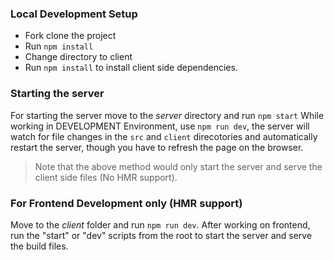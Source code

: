 ### Local Development Setup
- Fork clone the project
- Run `npm install `
- Change directory to client
- Run `npm install` to install client side dependencies.

### Starting the server
For starting the server move to the *server* directory and run `npm start`
While working in DEVELOPMENT Environment, use `npm run dev`, the server will watch for file changes in the `src` and `client` direcotories and automatically restart the server, though you have to refresh the page on the browser.
>Note that the above method would only start the server and serve the client side files (No HMR support).

### For Frontend Development only (HMR support)
Move to the *client* folder and run `npm run dev`. After working on frontend, run the "start" or "dev" scripts from the root to start the server and serve the build files.